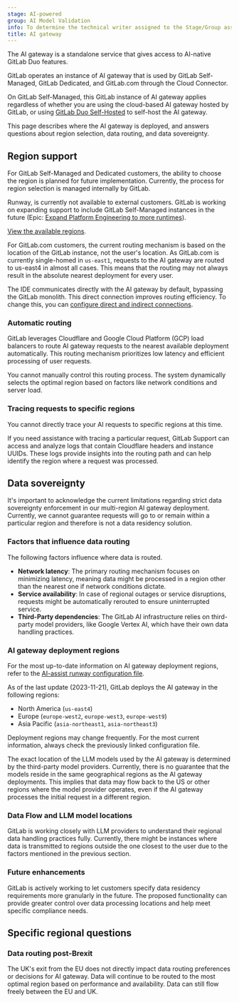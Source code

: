```yaml
---
stage: AI-powered
group: AI Model Validation
info: To determine the technical writer assigned to the Stage/Group associated with this page, see https://handbook.gitlab.com/handbook/product/ux/technical-writing/#assignments
title: AI gateway
---
```


The AI gateway is a standalone service that gives access to AI-native GitLab Duo features.

GitLab operates an instance of AI gateway that is used by GitLab Self-Managed, GitLab Dedicated, and GitLab.com through the Cloud Connector.

On GitLab Self-Managed, this GitLab instance of AI gateway applies regardless of whether you are using the
cloud-based AI gateway hosted by GitLab, or using [GitLab Duo Self-Hosted](../../administration/gitlab_duo_self_hosted/_index.md) to self-host the AI gateway.

This page describes where the AI gateway is deployed, and answers questions about region selection, data routing, and data sovereignty.

## Region support

For GitLab Self-Managed and Dedicated customers, the ability to choose the region is planned for future implementation. Currently, the process for region selection is managed internally by GitLab.

Runway, is currently not available to external customers. GitLab is working on expanding support to include GitLab Self-Managed instances in the future (Epic: [Expand Platform Engineering to more runtimes](https://gitlab.com/groups/gitlab-com/gl-infra/-/epics/1330)).

[View the available regions](https://gitlab-com.gitlab.io/gl-infra/platform/runway/runwayctl/manifest.schema.html#spec_regions).

For GitLab.com customers, the current routing mechanism is based on the location of the GitLab instance, not the user's location. As GitLab.com is currently single-homed in `us-east1`, requests to the AI gateway are routed to us-east4 in almost all cases. This means that the routing may not always result in the absolute nearest deployment for every user.

The IDE communicates directly with the AI gateway by default, bypassing the GitLab monolith. This direct connection improves routing efficiency. To change this, you can [configure direct and indirect connections](../project/repository/code_suggestions/_index.md#direct-and-indirect-connections).

### Automatic routing

GitLab leverages Cloudflare and Google Cloud Platform (GCP) load balancers to route AI
gateway requests to the nearest available deployment automatically. This routing
mechanism prioritizes low latency and efficient processing of user requests.

You cannot manually control this routing process. The system dynamically selects the optimal region based on factors like network conditions and server load.

### Tracing requests to specific regions

You cannot directly trace your AI requests to specific regions at this time.

If you need assistance with tracing a particular request, GitLab Support can access and
analyze logs that contain Cloudflare headers and instance UUIDs. These logs provide
insights into the routing path and can help identify the region where a request was processed.

## Data sovereignty

It's important to acknowledge the current limitations regarding strict data sovereignty enforcement in our multi-region AI gateway deployment. Currently, we cannot guarantee requests will go to or remain within a particular region and therefore is not a data residency solution.

### Factors that influence data routing

The following factors influence where data is routed.

- **Network latency**: The primary routing mechanism focuses on minimizing latency, meaning data might be processed in a region other than the nearest one if network conditions dictate.
- **Service availability**: In case of regional outages or service disruptions, requests might be automatically rerouted to ensure uninterrupted service.
- **Third-Party dependencies**: The GitLab AI infrastructure relies on third-party model providers, like Google Vertex AI, which have their own data handling practices.

### AI gateway deployment regions

For the most up-to-date information on AI gateway deployment regions, refer to the [AI-assist runway configuration file](https://gitlab.com/gitlab-org/modelops/applied-ml/code-suggestions/ai-assist/-/blob/main/.runway/runway.yml?ref_type=heads#L12).

As of the last update (2023-11-21), GitLab deploys the AI gateway in the following regions:

- North America (`us-east4`)
- Europe (`europe-west2`, `europe-west3`, `europe-west9`)
- Asia Pacific (`asia-northeast1`, `asia-northeast3`)

Deployment regions may change frequently. For the most current information, always check the
previously linked configuration file.

The exact location of the LLM models used by the AI gateway is determined by the third-party model providers. Currently, there is no guarantee that the models reside in the same geographical regions as the AI gateway deployments. This implies that data may flow back to the US or other regions where the model provider operates, even if the AI gateway processes the initial request in a different region.

### Data Flow and LLM model locations

GitLab is working closely with LLM providers to understand their regional data handling practices fully.
Currently, there might be instances where data is transmitted to regions outside the one closest to the user due to the factors mentioned in the previous section.

### Future enhancements

GitLab is actively working to let customers specify data residency requirements more granularly in the future. The proposed functionality can provide greater control over data processing locations and help meet specific compliance needs.

## Specific regional questions

### Data routing post-Brexit

The UK's exit from the EU does not directly impact data routing preferences or decisions for AI gateway. Data will continue to be routed to the most optimal region based on performance and availability. Data can still flow freely between the EU and UK.
